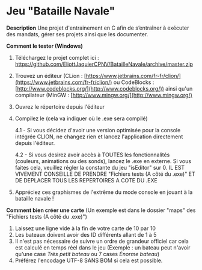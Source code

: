 # Jeu "Bataille Navale"
**Description**
Une projet d'entrainement en C afin de s’entraîner à exécuter des mandats, gérer ses projets ainsi que les documenter. 

**Comment le tester (Windows)**

 1. Téléchargez le projet complet ici : https://github.com/EliottJaquierCPNV/BatailleNavale/archive/master.zip
 2. Trouvez un éditeur (CLion : [https://www.jetbrains.com/fr-fr/clion/](https://www.jetbrains.com/fr-fr/clion/) ou CodeBlocks : [http://www.codeblocks.org/](http://www.codeblocks.org/)) ainsi qu'un compilateur (MinGW : [http://www.mingw.org/](http://www.mingw.org/)
 3. Ouvrez le répertoire depuis l'éditeur 
 4. Compilez le (cela va indiquer où le .exe sera compilé)
 
      4.1 - Si vous décidez d'avoir une version optimisée pour la console intégrée CLION, ne changez rien et lancez l'application directement depuis l'éditeur.
 
      4.2 - Si vous desirez avoir accès à TOUTES les fonctionnalités (couleurs, animations ou des sonds), lancez le .exe en externe. Si vous faites cela, veuillez régler la constante du jeu "isEditor" sur 0. IL EST VIVEMENT CONSEILLE DE PRENDRE "Fichiers tests (A côté du .exe)" ET DE DEPLACER TOUS LES REPERTOIRES A COTE DU .EXE
 
 5. Appréciez ces graphismes de l'extrême du mode console en jouant à la bataille navale !

**Comment bien créer une carte**
(Un exemple est dans le dossier "maps" des "Fichiers tests (A côté du .exe)")

1. Laissez une ligne vide à la fin de votre carte de 10 par 10
2. Les bateaux doivent avoir des ID différents allant de 1 à 5
3. Il n'est pas nécessaire de suivre un ordre de grandeur officiel car cela est calculé en temps réel dans le jeu (Exemple : un bateau peut n'avoir qu'une case _Très petit bateau_ ou 7 cases _Énorme bateau_)
4. Préférez l'encodage UTF-8 SANS BOM si cela est possible.

